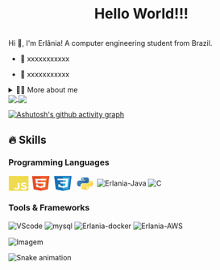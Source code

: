 <!--título-->
<div id="user-content-toc">
  <ul align="center">
    <summary><h1 style="display: inline-block">Hello World!!!</h1></summary>
</div>
    
<!-- Presentation -->
<p>
  Hi 👋, I'm Erlânia! A computer engineering student from Brazil.
  
  - 🌱 xxxxxxxxxxx

  - 🔭 xxxxxxxxxxx
</p>

<!-- Dropdown -->
<details>
  <summary>👨‍💻 More about me</summary>

  - 💬 xxxxxxxxxxxxxxxxx.

  - ⚡ xxxxxxxxxxxxxxxxxx
</details>

<div>
  <a href="https://github.com/erlaniab21">
  <img height="180cm" align="center" src= "https://github-readme-stats.vercel.app/api?username=erlaniab21&show_icons=true&theme=gotham"/>
</a>
<a href="https://github.com/erlaniab21">
  <img height="180cm" align="center" src="https://github-readme-stats.vercel.app/api/top-langs/?username=erlaniab21&layout=compact&theme=gotham"/>
</a>
</div>

[![Ashutosh's github activity graph](https://github-readme-activity-graph.vercel.app/graph?username=erlaniab21&bg_color=16161d&color=148f76&line=20ac9c&point=1f4c47&area=true&hide_border=true)](https://github.com/ashutosh00710/github-readme-activity-graph)


## 🔥 Skills
<!-- Skills: Programming Languages -->
  <div style="flex-basis: 48%;">
    <h3>Programming Languages</h3>
    <img align="center" alt="Js" height="30" width="40" src="https://raw.githubusercontent.com/devicons/devicon/master/icons/javascript/javascript-plain.svg">
    <img align="center" alt="HTML" height="30" width="40" src="https://raw.githubusercontent.com/devicons/devicon/master/icons/html5/html5-original.svg">
    <img align="center" alt="CSS" height="30" width="40" src="https://raw.githubusercontent.com/devicons/devicon/master/icons/css3/css3-original.svg">
    <img align="center" alt="Python" height="30" width="40" src="https://raw.githubusercontent.com/devicons/devicon/master/icons/python/python-original.svg">
    <img align="center" alt="Erlania-Java" height="30" width="40" src="https://cdn.jsdelivr.net/gh/devicons/devicon@latest/icons/java/java-original.svg"> 
    <img align="center" alt="C" height="30" width="40" src="https://cdn.jsdelivr.net/gh/devicons/devicon/icons/c/c-original.svg">
  </div>
  
  <!-- Skills: Tools & Frameworks -->
  <div style="flex-basis: 48%;">
    <h3>Tools & Frameworks</h3>
    <img align="center" alt="VScode" height="30" width="40" src="https://cdn.jsdelivr.net/gh/devicons/devicon/icons/vscode/vscode-original.svg">
    <img align="center" alt="mysql" height="30" width="40" src="https://cdn.jsdelivr.net/gh/devicons/devicon@latest/icons/mysql/mysql-original.svg"">    
    <img align="center" alt="Erlania-docker" height="40" width="50" src="https://cdn.jsdelivr.net/gh/devicons/devicon@latest/icons/docker/docker-original.svg">
    <img align="center" alt="Erlania-AWS" height="30" width="40" src="https://cdn.jsdelivr.net/gh/devicons/devicon/icons/git/git-original.svg">
  </div>

  <p>
<!-- GIF -->
<p align="left">
  <img align="center" src="https://github.com/VariableBee/VariableBee/assets/77739311/4e9f41af-6b57-49a7-b15a-74322e96b4d7" alt="Imagem">
</p>
  </p>
     
![Snake animation](https://github.com/erlaniab21/erlaniab21/blob/output/github-contribution-grid-snake.svg)





